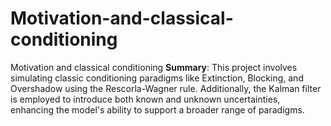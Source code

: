# Motivation-and-classical-conditioning
Motivation and classical conditioning
**Summary**:
This project involves simulating classic conditioning paradigms like Extinction, Blocking, and Overshadow using the Rescorla-Wagner rule. Additionally, the Kalman filter is employed to introduce both known and unknown uncertainties, enhancing the model's ability to support a broader range of paradigms.
